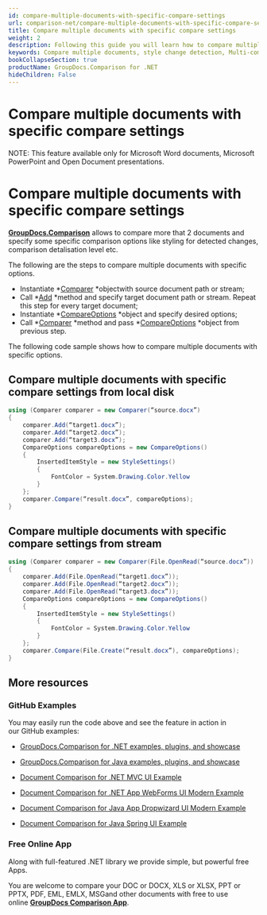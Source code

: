 ```yaml
---
id: compare-multiple-documents-with-specific-compare-settings
url: comparison-net/compare-multiple-documents-with-specific-compare-settings
title: Compare multiple documents with specific compare settings
weight: 2
description: Following this guide you will learn how to compare multiple documents with different customisations - style detection, change comparison detalisation level and more.
keywords: Compare multiple documents, style change detection, Multi-compare files
bookCollapseSection: true
productName: GroupDocs.Comparison for .NET
hideChildren: False
---
```


# Compare multiple documents with specific compare settings


NOTE: This feature available only for Microsoft Word documents, Microsoft PowerPoint and Open Document presentations.

# Compare multiple documents with specific compare settings

[**GroupDocs.Comparison**](https://products.groupdocs.com/comparison/net) allows to compare more that 2 documents and specify some specific comparison options like styling for detected changes, comparison detalisation level etc.

The following are the steps to compare multiple documents with specific options.

*   Instantiate *[Comparer](https://apireference.groupdocs.com/net/comparison/groupdocs.comparison/comparer) *objectwith source document path or stream;
*   Call *[Add](https://apireference.groupdocs.com/net/comparison/groupdocs.comparison/comparer/methods/add/index) *method and specify target document path or stream. Repeat this step for every target document;
*   Instantiate *[CompareOptions](https://apireference.groupdocs.com/net/comparison/groupdocs.comparison.options/compareoptions) *object and specify desired options;
*   Call *[Comparer](https://apireference.groupdocs.com/net/comparison/groupdocs.comparison/comparer) *method and pass *[CompareOptions](https://apireference.groupdocs.com/net/comparison/groupdocs.comparison.options/compareoptions) *object from previous step.

The following code sample shows how to compare multiple documents with specific options.

## Compare multiple documents with specific compare settings from local disk

```csharp
using (Comparer comparer = new Comparer(“source.docx”)
{
	comparer.Add(“target1.docx”);
    comparer.Add(“target2.docx”);
    comparer.Add(“target3.docx”);
	CompareOptions compareOptions = new CompareOptions()
    {
    	InsertedItemStyle = new StyleSettings()
        {
        	FontColor = System.Drawing.Color.Yellow
        }
    };
    comparer.Compare(“result.docx”, compareOptions);
}
```

## Compare multiple documents with specific compare settings from stream

```csharp
using (Comparer comparer = new Comparer(File.OpenRead(“source.docx”))
{
	comparer.Add(File.OpenRead(“target1.docx”));
    comparer.Add(File.OpenRead(“target2.docx”));
    comparer.Add(File.OpenRead(“target3.docx”));
    CompareOptions compareOptions = new CompareOptions()
    {
    	InsertedItemStyle = new StyleSettings()
        {
        	FontColor = System.Drawing.Color.Yellow
        }
    };
    comparer.Compare(File.Create(“result.docx”), compareOptions);
}
```

## More resources

### GitHub Examples

You may easily run the code above and see the feature in action in our GitHub examples:

*   [GroupDocs.Comparison for .NET examples, plugins, and showcase](https://github.com/groupdocs-comparison/GroupDocs.Comparison-for-.NET)
    
*   [GroupDocs.Comparison for Java examples, plugins, and showcase](https://github.com/groupdocs-comparison/GroupDocs.Comparison-for-Java)
    
*   [Document Comparison for .NET MVC UI Example](https://github.com/groupdocs-comparison/GroupDocs.Comparison-for-.NET-MVC) 
    
*   [Document Comparison for .NET App WebForms UI Modern Example](https://github.com/groupdocs-comparison/GroupDocs.Comparison-for-.NET-WebForms)
    
*   [Document Comparison for Java App Dropwizard UI Modern Example](https://github.com/groupdocs-comparison/GroupDocs.Comparison-for-Java-Dropwizard)
    
*   [Document Comparison for Java Spring UI Example](https://github.com/groupdocs-comparison/GroupDocs.Comparison-for-Java-Spring)
    

### Free Online App

Along with full-featured .NET library we provide simple, but powerful free Apps.

You are welcome to compare your DOC or DOCX, XLS or XLSX, PPT or PPTX, PDF, EML, EMLX, MSGand other documents with free to use online **[GroupDocs Comparison App](https://products.groupdocs.app/comparison)**.
